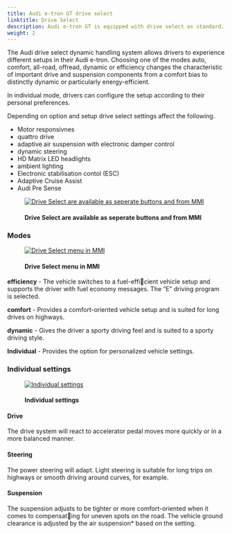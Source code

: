 ```yaml
---
title: Audi e-tron GT drive select 
linktitle: Drive Select
description: Audi e-tron GT is equipped with drive select as standard.
weight: 2
---
```

<!-- markdownlint-disable MD033 -->
The Audi drive select dynamic handling system allows drivers to experience different setups in their Audi e-tron.
Choosing one of the modes auto, comfort, all-road, offread, dynamic or efficiency changes the characteristic of important drive and suspension components from a comfort bias to distinctly 
dynamic or particularly energy-efficient.

In individual mode, drivers can configure the setup according to their personal preferences.

Depending on option and setup drive select settings affect the following.

- Motor responsivnes
- quattro drive
- adaptive air suspension with electronic damper control
- dynamic steering
- HD Matrix LED headlights
- ambient lighting
- Electronic stabilisation contol (ESC)
- Adaptive Cruise Assist
- Audi Pre Sense

<figure>
    <a href="https://media.electrichasgoneaudi.net/multimedia/models/e-tron-gt/technology/audidriveselect/driveselectbuttons.jpg">
        <img src="https://media.electrichasgoneaudi.net/multimedia/models/e-tron-gt/technology/audidriveselect/driveselectbuttons.jpg"
        alt="Drive Select are available as seperate buttons and from MMI" title="Drive Select are available as seperate buttons and from MMI">
    </a>
    <figcaption><h4>Drive Select are available as seperate buttons and from MMI</h4></figcaption>
</figure>

### Modes

<figure>
    <a href="https://media.electrichasgoneaudi.net/multimedia/models/e-tron-gt/technology/audidriveselect/driveselectmenu.jpg">
        <img src="https://media.electrichasgoneaudi.net/multimedia/models/e-tron-gt/technology/audidriveselect/driveselectmenus.jpg"
        alt="Drive Select menu in MMI" title="Drive Select menu in MMI">
    </a>
    <figcaption><h4>Drive Select menu in MMI</h4></figcaption>
</figure>

**efficiency** - The vehicle switches to a fuel-efficient vehicle setup and supports the driver with fuel economy messages. The “E” driving program is selected.  

**comfort** - Provides a comfort-oriented vehicle setup and is suited for long drives on highways.

**dynamic** - Gives the driver a sporty driving feel and is suited to a sporty driving style. 

**Individual** - Provides the option for personalized vehicle settings.

### Individual settings

<figure>
    <a href="https://media.electrichasgoneaudi.net/multimedia/models/e-tron-gt/technology/audidriveselect/individualsettings.jpg">
        <img src="https://media.electrichasgoneaudi.net/multimedia/models/e-tron-gt/technology/audidriveselect/individualsettingss.jpg"
        alt="Individual settings" title="Individual settings">
    </a>
    <figcaption><h4>Individual settings</h4></figcaption>
</figure>

#### Drive

The drive system will react to accelerator pedal moves more quickly or in a more balanced manner.

#### Steering

The power steering will adapt. Light steering is suitable for long trips on highways or smooth driving around curves, for example. 

#### Suspension

The suspension adjusts to be tighter or more comfort-oriented when it comes to compensating for uneven spots on the road.
The vehicle ground clearance is adjusted by the air suspension* based on the setting.
